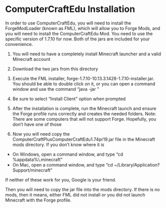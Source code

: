 ComputerCraftEdu Installation
=============================

In order to use ComputerCraftEdu, you will need to install the ForgeModLoader (known as FML), which will allow you to Forge Mods, and you will need to install the ComputerCraftEdu Mod.  You need to use the specific version of 1.7.10 for now.  Both of the jars are included for your convenience.  

1. You will need to have a completely install Minecraft launcher and a valid Minecraft account

2. Download the two jars from this directory

3. Execute the FML installer, forge-1.7.10-10.13.3.1428-1.7.10-installer.jar.  You should be able to double click on it, or you can open a command window and use the command “java -jar <file>”

  1. Be sure to select “Install Client” option when prompted

  2. After the installation is complete, run the Minecraft launch and ensure the Forge profile runs correctly and creates the needed folders.  Note: There are some computers that will not support Forge. Hopefully, you don’t have one of those

4. Now you will need copy the ComputerCraftPlusComputerCraftEdu1.74pr19.jar file in the Minecraft mods directory. If you don’t know where it is

  * On Windows, open a command window, and type “cd %appdata%\\.minecraft"  
  * On Mac, open a command window, and type “cd ~/Library/Application?Support/minecraft”  

  If neither of these work for you, Google is your friend.

  Then you will need to copy the jar file into the mods directory.  If there is no mods, then it means, either FML did not install or you did not launch Minecraft with the Forge profile.  
